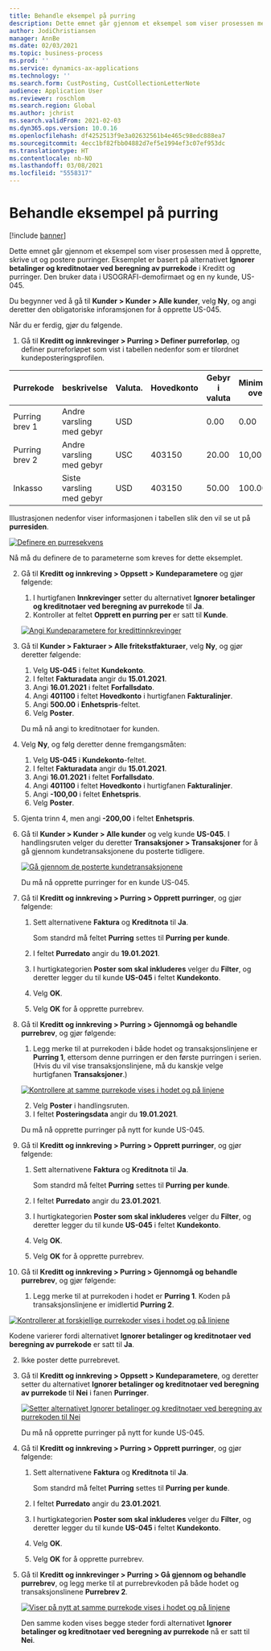 ```yaml
---
title: Behandle eksempel på purring
description: Dette emnet går gjennom et eksempel som viser prosessen med å opprette, skrive ut og postere purringer.
author: JodiChristiansen
manager: AnnBe
ms.date: 02/03/2021
ms.topic: business-process
ms.prod: ''
ms.service: dynamics-ax-applications
ms.technology: ''
ms.search.form: CustPosting, CustCollectionLetterNote
audience: Application User
ms.reviewer: roschlom
ms.search.region: Global
ms.author: jchrist
ms.search.validFrom: 2021-02-03
ms.dyn365.ops.version: 10.0.16
ms.openlocfilehash: df4252513f9e3a02632561b4e465c98edc888ea7
ms.sourcegitcommit: 4ecc1bf82fbb04882d7ef5e1994ef3c07ef953dc
ms.translationtype: HT
ms.contentlocale: nb-NO
ms.lasthandoff: 03/08/2021
ms.locfileid: "5558317"
---
```

# <a name="process-collection-letters-example"></a>Behandle eksempel på purring

[!include [banner](../../includes/banner.md)]

Dette emnet går gjennom et eksempel som viser prosessen med å opprette, skrive ut og postere purringer. Eksemplet er basert på alternativet **Ignorer betalinger og kreditnotaer ved beregning av purrekode** i Kreditt og purringer. Den bruker data i USOGRAFI-demofirmaet og en ny kunde, US-045.

Du begynner ved å gå til **Kunder \> Kunder \> Alle kunder**, velg **Ny**, og angi deretter den obligatoriske inforamsjonen for å opprette US-045.

Når du er ferdig, gjør du følgende.

1. Gå til **Kreditt og innkrevinger \> Purring \> Definer purreforløp**, og definer purreforløpet som vist i tabellen nedenfor som er tilordnet kundeposteringsprofilen.

|     Purrekode      |     beskrivelse                           |     Valuta.      |     Hovedkonto        |     Gebyr i valuta     |     Minimum over        |     Dager   Blokker      |
|---------------------------------  |---------------------------------------    |-----------------  |-----------------------    |-------------------------- |-----------------------    |---------------------  |
|     Purring   brev 1         |     Andre   varsling med gebyr        |     USD           |                           |     0.00                  |     0.00                  |     2                 |
|     Purring   brev 2         |     Andre   varsling med gebyr        |     USC           |     403150                |     20.00                 |     10,00                 |     3                 |
|     Inkasso                    |     Siste   varsling med gebyr         |     USD           |     403150                |     50.00                 |     100.00                |     15                |

Illustrasjonen nedenfor viser informasjonen i tabellen slik den vil se ut på **purresiden**. 

[![Definere en purresekvens](./media/Ignore-payments-creditmemos-1.PNG)](./media/Ignore-payments-creditmemos-1.PNG)

 Nå må du definere de to parameterne som kreves for dette eksemplet.

2. Gå til **Kreditt og innkreving \> Oppsett \> Kundeparametere** og gjør følgende:

    1. I hurtigfanen **Innkrevinger** setter du alternativet **Ignorer betalinger og kreditnotaer ved beregning av purrekode** til **Ja**.
    2. Kontroller at feltet **Opprett en purring per** er satt til **Kunde**.

    [![Angi Kundeparametere for kredittinnkrevinger](./media/Ignore-payments-creditmemos-2.PNG)](./media/Ignore-payments-creditmemos-2.PNG)

3. Gå til **Kunder \> Fakturaer \> Alle fritekstfakturaer**, velg **Ny**, og gjør deretter følgende:

    1. Velg **US-045** i feltet **Kundekonto**.
    2. I feltet **Fakturadata** angir du **15.01.2021**.
    3. Angi **16.01.2021** i feltet **Forfallsdato**.
    4. Angi **401100** i feltet **Hovedkonto** i hurtigfanen **Fakturalinjer**.
    5. Angi **500.00** i **Enhetspris**-feltet.
    6. Velg **Poster**.

    Du må nå angi to kreditnotaer for kunden.

4. Velg **Ny**, og følg deretter denne fremgangsmåten:

    1. Velg **US-045** i **Kundekonto**-feltet.
    2. I feltet **Fakturadata** angir du **15.01.2021**.
    3. Angi **16.01.2021** i feltet **Forfallsdato**.
    4. Angi **401100** i feltet **Hovedkonto** i hurtigfanen **Fakturalinjer**.
    5. Angi **-100,00** i feltet **Enhetspris**.
    6. Velg **Poster**.

5. Gjenta trinn 4, men angi **-200,00** i feltet **Enhetspris**.
6. Gå til **Kunder \> Kunder \> Alle kunder** og velg kunde **US-045**. I handlingsruten velger du deretter **Transaksjoner \> Transaksjoner** for å gå gjennom kundetransaksjonene du posterte tidligere.

    [![Gå gjennom de posterte kundetransaksjonene](./media/Ignore-payments-creditmemos-3.PNG)](./media/Ignore-payments-creditmemos-3.PNG)

    Du må nå opprette purringer for en kunde US-045.

7. Gå til **Kreditt og innkreving \> Purring \> Opprett purringer**, og gjør følgende:

    1. Sett alternativene **Faktura** og **Kreditnota** til **Ja**.

        Som standrd må feltet **Purring** settes til **Purring per kunde**.

    2. I feltet **Purredato** angir du **19.01.2021**.
    3. I hurtigkategorien **Poster som skal inkluderes** velger du **Filter**, og deretter legger du til kunde **US-045** i feltet **Kundekonto**.
    4. Velg **OK**.
    5. Velg **OK** for å opprette purrebrev.

8. Gå til **Kreditt og innkreving \> Purring \> Gjennomgå og behandle purrebrev**, og gjør følgende:

    1. Legg merke til at purrekoden i både hodet og transaksjonslinjene er **Purring 1**, ettersom denne purringen er den første purringen i serien. (Hvis du vil vise transaksjonslinjene, må du kanskje velge hurtigfanen **Transaksjoner**.)

   [![Kontrollere at samme purrekode vises i hodet og på linjene](./media/Ignore-payments-creditmemos-4.PNG)](./media/Ignore-payments-creditmemos-4.PNG)

    2. Velg **Poster** i handlingsruten.
    3. I feltet **Posteringsdata** angir du **19.01.2021**.

    Du må nå opprette purringer på nytt for kunde US-045.

9. Gå til **Kreditt og innkreving \> Purring \> Opprett purringer**, og gjør følgende:

    1. Sett alternativene **Faktura** og **Kreditnota** til **Ja**.

        Som standrd må feltet **Purring** settes til **Purring per kunde**.

    2. I feltet **Purredato** angir du **23.01.2021**.
    3. I hurtigkategorien **Poster som skal inkluderes** velger du **Filter**, og deretter legger du til kunde **US-045** i feltet **Kundekonto**.
    4. Velg **OK**.
    5. Velg **OK** for å opprette purrebrev.

10. Gå til **Kreditt og innkreving \> Purring \> Gjennomgå og behandle purrebrev**, og gjør følgende:

    1. Legg merke til at purrekoden i hodet er **Purring 1**. Koden på transaksjonslinjene er imidlertid **Purring 2**.

   [![Kontrollerer at forskjellige purrekoder vises i hodet og på linjene](./media/Ignore-payments-creditmemos-5.PNG)](./media/Ignore-payments-creditmemos-5.PNG)

  Kodene varierer fordi alternativet **Ignorer betalinger og kreditnotaer ved beregning av purrekode** er satt til **Ja**.

  2. Ikke poster dette purrebrevet.

11. Gå til **Kreditt og innkreving \> Oppsett \> Kundeparametere**, og deretter setter du alternativet **Ignorer betalinger og kreditnotaer ved beregning av purrekode** til **Nei** i fanen **Purringer**.

    [![Setter alternativet Ignorer betalinger og kreditnotaer ved beregning av purrekoden til Nei](./media/Ignore-payments-creditmemos-6.PNG)](./media/Ignore-payments-creditmemos-6.PNG)

    Du må nå opprette purringer på nytt for kunde US-045.

12. Gå til **Kreditt og innkreving \> Purring \> Opprett purringer**, og gjør følgende:

    1. Sett alternativene **Faktura** og **Kreditnota** til **Ja**.

        Som standrd må feltet **Purring** settes til **Purring per kunde**.

    2. I feltet **Purredato** angir du **23.01.2021**.
    3. I hurtigkategorien **Poster som skal inkluderes** velger du **Filter**, og deretter legger du til kunde **US-045** i feltet **Kundekonto**.
    4. Velg **OK**.
    5. Velg **OK** for å opprette purrebrev.

13. Gå til **Kreditt og innkrevinger \> Purring \> Gå gjennom og behandle purrebrev**, og legg merke til at purrebrevkoden på både hodet og transaksjonslinene **Purrebrev 2**.

    [![Viser på nytt at samme purrekode vises i hodet og på linjene](./media/Ignore-payments-creditmemos-7.PNG)](./media/Ignore-payments-creditmemos-7.PNG)

    Den samme koden vises begge steder fordi alternativet **Ignorer betalinger og kreditnotaer ved beregning av purrekode** nå er satt til **Nei**.
